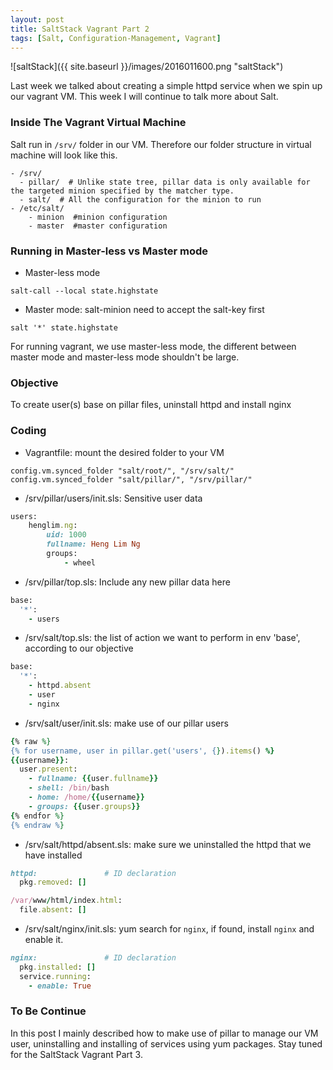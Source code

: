 ```yaml
---
layout: post
title: SaltStack Vagrant Part 2
tags: [Salt, Configuration-Management, Vagrant]
---
```


![saltStack]({{ site.baseurl }}/images/2016011600.png "saltStack")

Last week we talked about creating a simple httpd service when we spin up our vagrant VM. This week I will continue to talk more about Salt.

### Inside The Vagrant Virtual Machine
Salt run in `/srv/` folder in our VM. Therefore our folder structure in virtual machine will look like this.

~~~
- /srv/
  - pillar/  # Unlike state tree, pillar data is only available for the targeted minion specified by the matcher type.
  - salt/  # All the configuration for the minion to run
- /etc/salt/
    - minion  #minion configuration
    - master  #master configuration
~~~

### Running in Master-less vs Master mode
- Master-less mode

~~~
salt-call --local state.highstate
~~~
- Master mode: salt-minion need to accept the salt-key first

~~~
salt '*' state.highstate
~~~

For running vagrant, we use master-less mode, the different between master mode and master-less mode shouldn't be large.

### Objective
To create user(s) base on pillar files, uninstall httpd and install nginx

### Coding
- Vagrantfile: mount the desired folder to your VM

~~~
config.vm.synced_folder "salt/root/", "/srv/salt/"
config.vm.synced_folder "salt/pillar/", "/srv/pillar/"
~~~
- /srv/pillar/users/init.sls: Sensitive user data

~~~ rb
users:
    henglim.ng:
        uid: 1000
        fullname: Heng Lim Ng
        groups:
            - wheel
~~~
- /srv/pillar/top.sls: Include any new pillar data here

~~~ rb
base:
  '*':
    - users
~~~
- /srv/salt/top.sls: the list of action we want to perform in env 'base', according to our objective

~~~ rb
base:
  '*':
    - httpd.absent
    - user
    - nginx
~~~
- /srv/salt/user/init.sls: make use of our pillar users

~~~ rb
{% raw %}
{% for username, user in pillar.get('users', {}).items() %}
{{username}}:
  user.present:
    - fullname: {{user.fullname}}
    - shell: /bin/bash
    - home: /home/{{username}}
    - groups: {{user.groups}}
{% endfor %}
{% endraw %}
~~~
- /srv/salt/httpd/absent.sls: make sure we uninstalled the httpd that we have installed

~~~ rb
httpd:               # ID declaration
  pkg.removed: []

/var/www/html/index.html:
  file.absent: []
~~~
- /srv/salt/nginx/init.sls: yum search for `nginx`, if found, install `nginx` and enable it.

~~~ rb
nginx:               # ID declaration
  pkg.installed: []
  service.running:
    - enable: True
~~~

### To Be Continue
In this post I mainly described how to make use of pillar to manage our VM user, uninstalling and installing of services using yum packages. Stay tuned for the SaltStack Vagrant Part 3.
